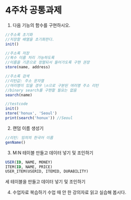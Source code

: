 # 4주차 공통과제

1. 다음 기능의 함수를 구현하시오.

```javascript
//주소록 초기화
//저장할 배열을 초기화한다.
init()

//주소록 저장
//복수 이름 처리 가능하도록
//이름을 기준으로 정렬되서 들어가도록 구현 권장
store(name, address)

//주소록 검색
//리턴값: 주소 문자열
//여러명이 있을 경우 \n으로 구분된 여러명 주소 리턴
//binary search를 구현할 필요는 없음
search(name)

//testcode
init()
store('honux', 'Seoul')
print(search('honux')) //Seoul
```
2. 랜덤 이름 생성기
```javascript
//리턴: 임의의 한국어 이름
genName()
```

3. M:N 테이블 만들고 데이터 넣기 및 조인하기
```sql
USER(ID, NAME, MONEY)
ITEM(ID, NAME, PRICE)
USER_ITEM(USERID, ITEMID, DURABILITY)
```
세 테이블을 만들고 데이터 넣기 및 조인하기

4. 수업자료 복습하기
수업 때 안 한 강의자료 읽고 실습해 봅시다.
